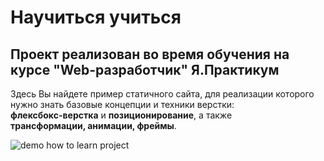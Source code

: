 # Научиться учиться
## Проект реализован во время обучения на курсе "Web-разработчик" Я.Практикум
Здесь Вы найдете пример статичного сайта, для реализации которого нужно знать базовые концепции и техники верстки:  
**флексбокс-верстка** и **позиционирование**, а также  
**трансформации, анимации, фреймы**.   



<img src="https://user-images.githubusercontent.com/94561672/193262195-a9b3715b-eb99-4a33-95f9-776953d0b7a9.gif" alt="demo how to learn project">
